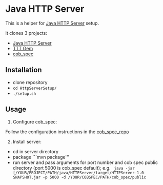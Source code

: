 # Java HTTP Server

This is a helper for [Java HTTP Server](https://github.com/andarcabrera/HTTPServer) setup.

It clones 3 projects:
- [Java HTTP Server](https://github.com/andarcabrera/HTTPServer)
- [TTT Gem](https://github.com/andarcabrera/tttj_gem)
- [cob_spec](https://github.com/8thlight/cob_spec)


## Installation
- clone repository
- ```cd HttpServerSetup/```
- ```./setup.sh```

## Usage

1. Configure cob_spec:

Follow the configuration instructions in the [cob_spec_repo](https://github.com/8thlight/cob_spec)

2. Install server:

- cd in server directory
- package ```mvn package'''
- run server and pass arguments for port number and cob spec public directory (port 5000 is cob_spec default); e.g. ``` java -jar [/YOUR/PROJECT/PATH/java/HTTPServer/target/HTTPServer-1.0-SNAPSHOT.jar -p 5000 -d /YOUR/COBSPEC/PATH/cob_spec/public```